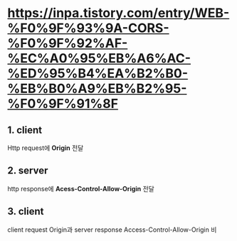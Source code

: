 # https://inpa.tistory.com/entry/WEB-%F0%9F%93%9A-CORS-%F0%9F%92%AF-%EC%A0%95%EB%A6%AC-%ED%95%B4%EA%B2%B0-%EB%B0%A9%EB%B2%95-%F0%9F%91%8F
## 1. client
Http request에 **Origin** 전달
## 2. server
http response에 **Acess-Control-Allow-Origin** 전달
## 3. client
client request Origin과
server response Access-Control-Allow-Origin 비
